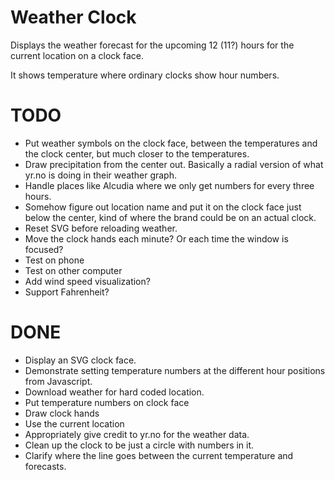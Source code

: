# Weather Clock
Displays the weather forecast for the upcoming 12 (11?) hours for the current
location on a clock face.

It shows temperature where ordinary clocks show hour numbers.

# TODO
* Put weather symbols on the clock face, between the temperatures and the clock center, but much closer to the temperatures.
* Draw precipitation from the center out. Basically a radial version of what yr.no is doing in their weather graph.
* Handle places like Alcudia where we only get numbers for every three hours.
* Somehow figure out location name and put it on the clock face just below the center, kind of where the brand could be on an actual clock.
* Reset SVG before reloading weather.
* Move the clock hands each minute? Or each time the window is focused?
* Test on phone
* Test on other computer
* Add wind speed visualization?
* Support Fahrenheit?

# DONE
* Display an SVG clock face.
* Demonstrate setting temperature numbers at the different hour positions from Javascript.
* Download weather for hard coded location.
* Put temperature numbers on clock face
* Draw clock hands
* Use the current location
* Appropriately give credit to yr.no for the weather data.
* Clean up the clock to be just a circle with numbers in it.
* Clarify where the line goes between the current temperature and forecasts.
